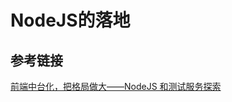# NodeJS的落地





















## 参考链接

[前端中台化，把格局做大——NodeJS 和测试服务探索](https://mp.weixin.qq.com/s?__biz=MjM5MTA1MjAxMQ==&mid=2651240227&idx=1&sn=f55efacc4f13a0abad8dd4bd9e6216c2)

